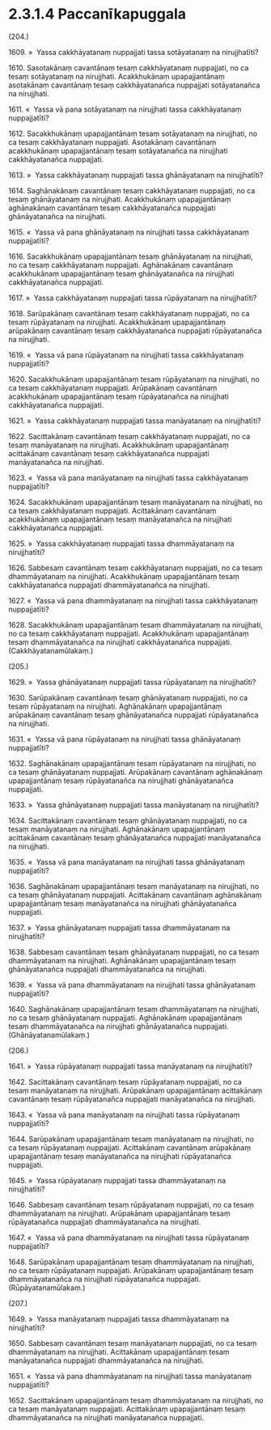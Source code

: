 # 2.3.1.4 Paccanīkapuggala

(204.)

1609\. »  Yassa cakkhāyatanaṃ nuppajjati tassa sotāyatanaṃ na nirujjhatīti?

1610\. Sasotakānaṃ cavantānaṃ tesaṃ cakkhāyatanaṃ nuppajjati, no ca tesaṃ sotāyatanaṃ na nirujjhati. Acakkhukānaṃ upapajjantānaṃ asotakānaṃ cavantānaṃ tesaṃ cakkhāyatanañca nuppajjati sotāyatanañca na nirujjhati.

1611\. «  Yassa vā pana sotāyatanaṃ na nirujjhati tassa cakkhāyatanaṃ nuppajjatīti?

1612\. Sacakkhukānaṃ upapajjantānaṃ tesaṃ sotāyatanaṃ na nirujjhati, no ca tesaṃ cakkhāyatanaṃ nuppajjati. Asotakānaṃ cavantānaṃ acakkhukānaṃ upapajjantānaṃ tesaṃ sotāyatanañca na nirujjhati cakkhāyatanañca nuppajjati.

1613\. »  Yassa cakkhāyatanaṃ nuppajjati tassa ghānāyatanaṃ na nirujjhatīti?

1614\. Saghānakānaṃ cavantānaṃ tesaṃ cakkhāyatanaṃ nuppajjati, no ca tesaṃ ghānāyatanaṃ na nirujjhati. Acakkhukānaṃ upapajjantānaṃ aghānakānaṃ cavantānaṃ tesaṃ cakkhāyatanañca nuppajjati ghānāyatanañca na nirujjhati.

1615\. «  Yassa vā pana ghānāyatanaṃ na nirujjhati tassa cakkhāyatanaṃ nuppajjatīti?

1616\. Sacakkhukānaṃ upapajjantānaṃ tesaṃ ghānāyatanaṃ na nirujjhati, no ca tesaṃ cakkhāyatanaṃ nuppajjati. Aghānakānaṃ cavantānaṃ acakkhukānaṃ upapajjantānaṃ tesaṃ ghānāyatanañca na nirujjhati cakkhāyatanañca nuppajjati.

1617\. »  Yassa cakkhāyatanaṃ nuppajjati tassa rūpāyatanaṃ na nirujjhatīti?

1618\. Sarūpakānaṃ cavantānaṃ tesaṃ cakkhāyatanaṃ nuppajjati, no ca tesaṃ rūpāyatanaṃ na nirujjhati. Acakkhukānaṃ upapajjantānaṃ arūpakānaṃ cavantānaṃ tesaṃ cakkhāyatanañca nuppajjati rūpāyatanañca na nirujjhati.

1619\. «  Yassa vā pana rūpāyatanaṃ na nirujjhati tassa cakkhāyatanaṃ nuppajjatīti?

1620\. Sacakkhukānaṃ upapajjantānaṃ tesaṃ rūpāyatanaṃ na nirujjhati, no ca tesaṃ cakkhāyatanaṃ nuppajjati. Arūpakānaṃ cavantānaṃ acakkhukānaṃ upapajjantānaṃ tesaṃ rūpāyatanañca na nirujjhati cakkhāyatanañca nuppajjati.

1621\. »  Yassa cakkhāyatanaṃ nuppajjati tassa manāyatanaṃ na nirujjhatīti?

1622\. Sacittakānaṃ cavantānaṃ tesaṃ cakkhāyatanaṃ nuppajjati, no ca tesaṃ manāyatanaṃ na nirujjhati. Acakkhukānaṃ upapajjantānaṃ acittakānaṃ cavantānaṃ tesaṃ cakkhāyatanañca nuppajjati manāyatanañca na nirujjhati.

1623\. «  Yassa vā pana manāyatanaṃ na nirujjhati tassa cakkhāyatanaṃ nuppajjatīti?

1624\. Sacakkhukānaṃ upapajjantānaṃ tesaṃ manāyatanaṃ na nirujjhati, no ca tesaṃ cakkhāyatanaṃ nuppajjati. Acittakānaṃ cavantānaṃ acakkhukānaṃ upapajjantānaṃ tesaṃ manāyatanañca na nirujjhati cakkhāyatanañca nuppajjati.

1625\. »  Yassa cakkhāyatanaṃ nuppajjati tassa dhammāyatanaṃ na nirujjhatīti?

1626\. Sabbesaṃ cavantānaṃ tesaṃ cakkhāyatanaṃ nuppajjati, no ca tesaṃ dhammāyatanaṃ na nirujjhati. Acakkhukānaṃ upapajjantānaṃ tesaṃ cakkhāyatanañca nuppajjati dhammāyatanañca na nirujjhati.

1627\. «  Yassa vā pana dhammāyatanaṃ na nirujjhati tassa cakkhāyatanaṃ nuppajjatīti?

1628\. Sacakkhukānaṃ upapajjantānaṃ tesaṃ dhammāyatanaṃ na nirujjhati, no ca tesaṃ cakkhāyatanaṃ nuppajjati. Acakkhukānaṃ upapajjantānaṃ tesaṃ dhammāyatanañca na nirujjhati cakkhāyatanañca nuppajjati. (Cakkhāyatanamūlakaṃ.)

(205.)

1629\. »  Yassa ghānāyatanaṃ nuppajjati tassa rūpāyatanaṃ na nirujjhatīti?

1630\. Sarūpakānaṃ cavantānaṃ tesaṃ ghānāyatanaṃ nuppajjati, no ca tesaṃ rūpāyatanaṃ na nirujjhati. Aghānakānaṃ upapajjantānaṃ arūpakānaṃ cavantānaṃ tesaṃ ghānāyatanañca nuppajjati rūpāyatanañca na nirujjhati.

1631\. «  Yassa vā pana rūpāyatanaṃ na nirujjhati tassa ghānāyatanaṃ nuppajjatīti?

1632\. Saghānakānaṃ upapajjantānaṃ tesaṃ rūpāyatanaṃ na nirujjhati, no ca tesaṃ ghānāyatanaṃ nuppajjati. Arūpakānaṃ cavantānaṃ aghānakānaṃ upapajjantānaṃ tesaṃ rūpāyatanañca na nirujjhati ghānāyatanañca nuppajjati.

1633\. »  Yassa ghānāyatanaṃ nuppajjati tassa manāyatanaṃ na nirujjhatīti?

1634\. Sacittakānaṃ cavantānaṃ tesaṃ ghānāyatanaṃ nuppajjati, no ca tesaṃ manāyatanaṃ na nirujjhati. Aghānakānaṃ upapajjantānaṃ acittakānaṃ cavantānaṃ tesaṃ ghānāyatanañca nuppajjati manāyatanañca na nirujjhati.

1635\. «  Yassa vā pana manāyatanaṃ na nirujjhati tassa ghānāyatanaṃ nuppajjatīti?

1636\. Saghānakānaṃ upapajjantānaṃ tesaṃ manāyatanaṃ na nirujjhati, no ca tesaṃ ghānāyatanaṃ nuppajjati. Acittakānaṃ cavantānaṃ aghānakānaṃ upapajjantānaṃ tesaṃ manāyatanañca na nirujjhati ghānāyatanañca nuppajjati.

1637\. »  Yassa ghānāyatanaṃ nuppajjati tassa dhammāyatanaṃ na nirujjhatīti?

1638\. Sabbesaṃ cavantānaṃ tesaṃ ghānāyatanaṃ nuppajjati, no ca tesaṃ dhammāyatanaṃ na nirujjhati. Aghānakānaṃ upapajjantānaṃ tesaṃ ghānāyatanañca nuppajjati dhammāyatanañca na nirujjhati.

1639\. «  Yassa vā pana dhammāyatanaṃ na nirujjhati tassa ghānāyatanaṃ nuppajjatīti?

1640\. Saghānakānaṃ upapajjantānaṃ tesaṃ dhammāyatanaṃ na nirujjhati, no ca tesaṃ ghānāyatanaṃ nuppajjati. Aghānakānaṃ upapajjantānaṃ tesaṃ dhammāyatanañca na nirujjhati ghānāyatanañca nuppajjati. (Ghānāyatanamūlakaṃ.)

(206.)

1641\. »  Yassa rūpāyatanaṃ nuppajjati tassa manāyatanaṃ na nirujjhatīti?

1642\. Sacittakānaṃ cavantānaṃ tesaṃ rūpāyatanaṃ nuppajjati, no ca tesaṃ manāyatanaṃ na nirujjhati. Arūpakānaṃ upapajjantānaṃ acittakānaṃ cavantānaṃ tesaṃ rūpāyatanañca nuppajjati manāyatanañca na nirujjhati.

1643\. «  Yassa vā pana manāyatanaṃ na nirujjhati tassa rūpāyatanaṃ nuppajjatīti?

1644\. Sarūpakānaṃ upapajjantānaṃ tesaṃ manāyatanaṃ na nirujjhati, no ca tesaṃ rūpāyatanaṃ nuppajjati. Acittakānaṃ cavantānaṃ arūpakānaṃ upapajjantānaṃ tesaṃ manāyatanañca na nirujjhati rūpāyatanañca nuppajjati.

1645\. »  Yassa rūpāyatanaṃ nuppajjati tassa dhammāyatanaṃ na nirujjhatīti?

1646\. Sabbesaṃ cavantānaṃ tesaṃ rūpāyatanaṃ nuppajjati, no ca tesaṃ dhammāyatanaṃ na nirujjhati. Arūpakānaṃ upapajjantānaṃ tesaṃ rūpāyatanañca nuppajjati dhammāyatanañca na nirujjhati.

1647\. «  Yassa vā pana dhammāyatanaṃ na nirujjhati tassa rūpāyatanaṃ nuppajjatīti?

1648\. Sarūpakānaṃ upapajjantānaṃ tesaṃ dhammāyatanaṃ na nirujjhati, no ca tesaṃ rūpāyatanaṃ nuppajjati. Arūpakānaṃ upapajjantānaṃ tesaṃ dhammāyatanañca na nirujjhati rūpāyatanañca nuppajjati. (Rūpāyatanamūlakaṃ.)

(207.)

1649\. »  Yassa manāyatanaṃ nuppajjati tassa dhammāyatanaṃ na nirujjhatīti?

1650\. Sabbesaṃ cavantānaṃ tesaṃ manāyatanaṃ nuppajjati, no ca tesaṃ dhammāyatanaṃ na nirujjhati. Acittakānaṃ upapajjantānaṃ tesaṃ manāyatanañca nuppajjati dhammāyatanañca na nirujjhati.

1651\. «  Yassa vā pana dhammāyatanaṃ na nirujjhati tassa manāyatanaṃ nuppajjatīti?

1652\. Sacittakānaṃ upapajjantānaṃ tesaṃ dhammāyatanaṃ na nirujjhati, no ca tesaṃ manāyatanaṃ nuppajjati. Acittakānaṃ upapajjantānaṃ tesaṃ dhammāyatanañca na nirujjhati manāyatanañca nuppajjati.
